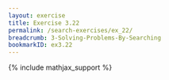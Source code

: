 ```yaml
---
layout: exercise
title: Exercise 3.22
permalink: /search-exercises/ex_22/
breadcrumb: 3-Solving-Problems-By-Searching
bookmarkID: ex3.22
---
```


{% include mathjax_support %}
